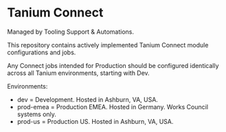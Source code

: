 # Tanium Connect
Managed by Tooling Support & Automations.

This repository contains actively implemented Tanium Connect module configurations and jobs.

Any Connect jobs intended for Production should be configured identically across all Tanium environments, starting with Dev.

Environments:
* dev = Development. Hosted in Ashburn, VA, USA.
* prod-emea = Production EMEA. Hosted in Germany. Works Council systems only.
* prod-us = Production US. Hosted in Ashburn, VA, USA.

